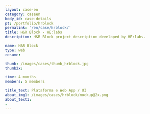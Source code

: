 ```yaml
---
layout: case-en
category: caseen
body_id: case-details
pt: /portfolio/hrblock
permalink: '/en/case/hrblock/'
title: H&R Block - HE:labs
description: H&R Block project description developed by HE:labs.

name: H&R Block
type: web
resume:

thumb: /images/cases/thumb_hrblock.jpg
thumb2x:

time: 4 months
members: 5 members

title_text: Plataforma e Web App / UI
about_img1: /images/cases/hrblock/mockup@2x.png
about_text1:
-
---
```

